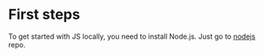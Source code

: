 # First steps

To get started with JS locally, you need to install Node.js. Just go to [nodejs](https://github.com/nvm-sh/nvm) repo.